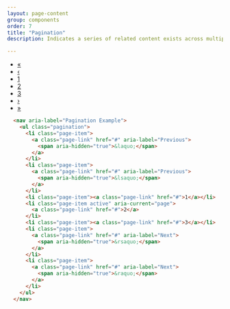 ```yaml
---
layout: page-content
group: components
order: 7
title: "Pagination"
description: Indicates a series of related content exists across multiple pages. Please see the official <a href="https://getbootstrap.com/docs/5.2/components/pagination/" target="_blank">Bootstrap documentation</a> for a full list of options.

---
```


<div class=" mb-5">
  <div class="card">
    <div class="card-body">
      <nav aria-label="Pagination Example">
        <ul class="pagination">
          <li class="page-item">
            <a class="page-link" href="#" aria-label="Previous">
              <span aria-hidden="true">&laquo;</span>
            </a>
          </li>
          <li class="page-item">
            <a class="page-link" href="#" aria-label="Previous">
              <span aria-hidden="true">&lsaquo;</span>
            </a>
          </li>
          <li class="page-item"><a class="page-link" href="#">1</a></li>
          <li class="page-item active" aria-current="page">
            <a class="page-link" href="#">2</a>
          </li>
          <li class="page-item"><a class="page-link" href="#">3</a></li>
          <li class="page-item">
            <a class="page-link" href="#" aria-label="Next">
              <span aria-hidden="true">&rsaquo;</span>
            </a>
          </li>
          <li class="page-item">
            <a class="page-link" href="#" aria-label="Next">
              <span aria-hidden="true">&raquo;</span>
            </a>
          </li>
        </ul>
      </nav>
    </div>
  </div>
</div>
<div class="card">

<div class="card-body" markdown="1">

```html
  <nav aria-label="Pagination Example">
    <ul class="pagination">
      <li class="page-item">
        <a class="page-link" href="#" aria-label="Previous">
          <span aria-hidden="true">&laquo;</span>
        </a>
      </li>
      <li class="page-item">
        <a class="page-link" href="#" aria-label="Previous">
          <span aria-hidden="true">&lsaquo;</span>
        </a>
      </li>
      <li class="page-item"><a class="page-link" href="#">1</a></li>
      <li class="page-item active" aria-current="page">
        <a class="page-link" href="#">2</a>
      </li>
      <li class="page-item"><a class="page-link" href="#">3</a></li>
      <li class="page-item">
        <a class="page-link" href="#" aria-label="Next">
          <span aria-hidden="true">&rsaquo;</span>
        </a>
      </li>
      <li class="page-item">
        <a class="page-link" href="#" aria-label="Next">
          <span aria-hidden="true">&raquo;</span>
        </a>
      </li>
    </ul>
  </nav>
```

</div>
</div>
